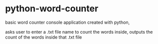 # python-word-counter

basic word counter console application created with python,

asks user to enter a .txt file name to count the words inside, outputs the count of the words inside that .txt file
